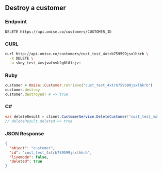 ## Destroy a customer

### Endpoint

```
DELETE https://api.omise.co/customers/CUSTOMER_ID
```

### CURL

```sh
curl http://api.omise.co/customers/cust_test_4xtrb759599jsxlhkrb \
  -X DELETE \
  -u skey_test_4xsjvwfnvb2g0l81sjz:
```

### Ruby

```ruby
customer = Omise::Customer.retrieve("cust_test_4xtrb759599jsxlhkrb")
customer.destroy
customer.destroyed? # => true
```

### C&#35;

```c#
var deleteResult = client.CustomerService.DeleteCustomer("cust_test_4xtrb759599jsxlhkrb");
// deleteResult.deleted => true
```

### JSON Response

```json
{
  "object": "customer",
  "id": "cust_test_4xtrb759599jsxlhkrb",
  "livemode": false,
  "deleted": true
}
```
